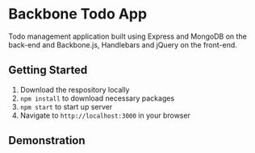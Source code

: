 # Backbone Todo App

Todo management application built using Express and MongoDB on the back-end and Backbone.js, Handlebars and jQuery on the front-end.

## Getting Started

1. Download the respository locally
2. `npm install` to download necessary packages
3. `npm start` to start up server
4. Navigate to `http://localhost:3000` in your browser

## Demonstration


